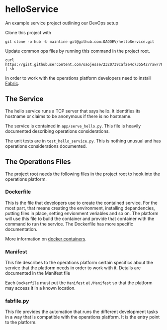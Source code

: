 helloService
============

An example service project outlining our DevOps setup

Clone this project with

    git clone -o hub -b mainline git@github.com:OAODEV/helloService.git

Update common ops files by running this command in the project root.

    curl https://gist.githubusercontent.com/oaojesse/2320739caf2e4c735542/raw/78b97c71db858862e2dcad7b326063063f000644/update_common.sh | sh

In order to work with the operations platform developers need to install [Fabric](http://www.fabfile.org/installing.html).

The Service
-----------

The hello service runs a TCP server that says hello. It identifies its
hostname or claims to be anonymous if there is no hostname.

The service is contained in `app/serve_hello.py`. This file is heavily
documented describing operations considerations.

The unit tests are in `test_hello_service.py`. This is nothing unusual
and has operations considerations documented.

The Operations Files
--------------------

The project root needs the following files in the project root to hook into the
operations platform.

### Dockerfile

This is the file that developers use to create the contained service.
For the most part, that means creating the environment, installing
depandencies, putting files in place, setting envionment veriables and
so on. The platform will use this file to build the container and
provide that container with the command to run the service. The
Dockerfile has more specific documentation.

More information on [docker containers](http://docs.docker.com/).

### Manifest

This file describes to the operations platform certain specifics about
the service that the platform needs in order to work with it. Details
are documented in the Manifest file

Each `Dockerfile` must put the `Manifest` at `/Manifest` so that the
platform may access it in a known location.

### fabfile.py

This file provides the automation that runs the different development
tasks in a way that is compatible with the operations platform. It is
the entry point to the platform.
